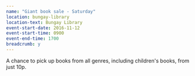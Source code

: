 ```yaml
---
name: "Giant book sale - Saturday"
location: bungay-library
location-text: Bungay Library
event-start-date: 2016-11-12
event-start-time: 0900
event-end-time: 1700
breadcrumb: y
---
```


A chance to pick up books from all genres, including children's books, from just 10p.
